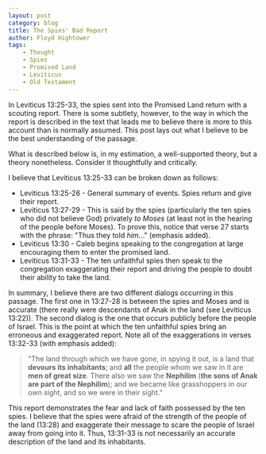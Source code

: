```yaml
---
layout: post
category: blog
title: The Spies' Bad Report
author: Floyd Hightower
tags:
    - Thought
    - Spies
    - Promised Land
    - Leviticus
    - Old Testament
---
```


In Leviticus 13:25-33, the spies sent into the Promised Land return with a scouting report. There is some subtlety, however, to the way in which the report is described in the text that leads me to believe there is more to this account than is normally assumed. This post lays out what I believe to be the best understanding of the passage.

What is described below is, in my estimation, a well-supported theory, but a theory nonetheless. Consider it thoughtfully and critically.

I believe that Leviticus 13:25-33 can be broken down as follows:

- Leviticus 13:25-26 - General summary of events. Spies return and give their report.
- Leviticus 13:27-29 - This is said by the spies (particularly the ten spies who did not believe God) privately *to Moses* (at least not in the hearing of the people before Moses). To prove this, notice that verse 27 starts with the phrase: "Thus they told *him*..." (emphasis added).
- Leviticus 13:30 - Caleb begins speaking to the congregation at large encouraging them to enter the promised land.
- Leviticus 13:31-33 - The ten unfaithful spies then speak to the congregation exaggerating their report and driving the people to doubt their ability to take the land.

In summary, I believe there are two different dialogs occurring in this passage. The first one in 13:27-28 is between the spies and Moses and is accurate (there really were descendants of Anak in the land (see Leviticus 13:22)). The second dialog is the one that occurs publicly before the people of Israel. This is the point at which the ten unfaithful spies bring an erroneous and exaggerated report. Note all of the exaggerations in verses 13:32-33 (with emphasis added):

> "The land through which we have gone, in spying it out, is a land that **devours its inhabitants**; and **all** the people whom we saw in it are **men of great size**. There also we saw the **Nephilim** (**the sons of Anak are part of the Nephilim**); and we became like grasshoppers in our own sight, and so we were in their sight."

This report demonstrates the fear and lack of faith possessed by the ten spies. I believe that the spies were afraid of the strength of the people of the land (13:28) and exaggerate their message to scare the people of Israel away from going into it. Thus, 13:31-33 is not necessarily an accurate description of the land and its inhabitants.
